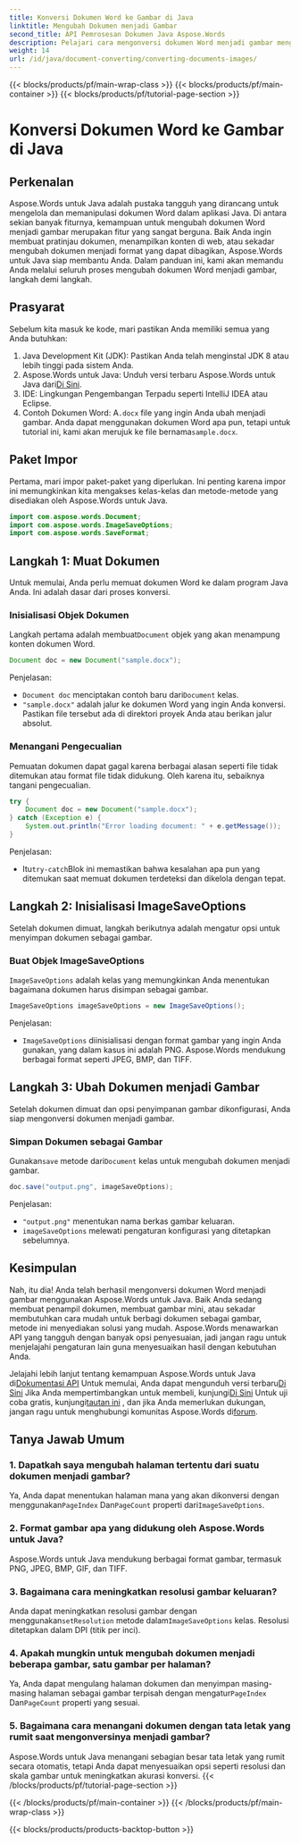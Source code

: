 ```yaml
---
title: Konversi Dokumen Word ke Gambar di Java
linktitle: Mengubah Dokumen menjadi Gambar
second_title: API Pemrosesan Dokumen Java Aspose.Words
description: Pelajari cara mengonversi dokumen Word menjadi gambar menggunakan Aspose.Words untuk Java. Panduan langkah demi langkah, lengkap dengan contoh kode dan Tanya Jawab Umum.
weight: 14
url: /id/java/document-converting/converting-documents-images/
---
```


{{< blocks/products/pf/main-wrap-class >}}
{{< blocks/products/pf/main-container >}}
{{< blocks/products/pf/tutorial-page-section >}}

# Konversi Dokumen Word ke Gambar di Java


## Perkenalan

Aspose.Words untuk Java adalah pustaka tangguh yang dirancang untuk mengelola dan memanipulasi dokumen Word dalam aplikasi Java. Di antara sekian banyak fiturnya, kemampuan untuk mengubah dokumen Word menjadi gambar merupakan fitur yang sangat berguna. Baik Anda ingin membuat pratinjau dokumen, menampilkan konten di web, atau sekadar mengubah dokumen menjadi format yang dapat dibagikan, Aspose.Words untuk Java siap membantu Anda. Dalam panduan ini, kami akan memandu Anda melalui seluruh proses mengubah dokumen Word menjadi gambar, langkah demi langkah.

## Prasyarat

Sebelum kita masuk ke kode, mari pastikan Anda memiliki semua yang Anda butuhkan:

1. Java Development Kit (JDK): Pastikan Anda telah menginstal JDK 8 atau lebih tinggi pada sistem Anda.
2.  Aspose.Words untuk Java: Unduh versi terbaru Aspose.Words untuk Java dari[Di Sini](https://releases.aspose.com/words/java/).
3. IDE: Lingkungan Pengembangan Terpadu seperti IntelliJ IDEA atau Eclipse.
4. Contoh Dokumen Word: A`.docx` file yang ingin Anda ubah menjadi gambar. Anda dapat menggunakan dokumen Word apa pun, tetapi untuk tutorial ini, kami akan merujuk ke file bernama`sample.docx`.

## Paket Impor

Pertama, mari impor paket-paket yang diperlukan. Ini penting karena impor ini memungkinkan kita mengakses kelas-kelas dan metode-metode yang disediakan oleh Aspose.Words untuk Java.

```java
import com.aspose.words.Document;
import com.aspose.words.ImageSaveOptions;
import com.aspose.words.SaveFormat;
```

## Langkah 1: Muat Dokumen

Untuk memulai, Anda perlu memuat dokumen Word ke dalam program Java Anda. Ini adalah dasar dari proses konversi.

### Inisialisasi Objek Dokumen

 Langkah pertama adalah membuat`Document` objek yang akan menampung konten dokumen Word.

```java
Document doc = new Document("sample.docx");
```

Penjelasan:
- `Document doc` menciptakan contoh baru dari`Document` kelas.
- `"sample.docx"` adalah jalur ke dokumen Word yang ingin Anda konversi. Pastikan file tersebut ada di direktori proyek Anda atau berikan jalur absolut.

### Menangani Pengecualian

Pemuatan dokumen dapat gagal karena berbagai alasan seperti file tidak ditemukan atau format file tidak didukung. Oleh karena itu, sebaiknya tangani pengecualian.

```java
try {
    Document doc = new Document("sample.docx");
} catch (Exception e) {
    System.out.println("Error loading document: " + e.getMessage());
}
```

Penjelasan:
-  Itu`try-catch`Blok ini memastikan bahwa kesalahan apa pun yang ditemukan saat memuat dokumen terdeteksi dan dikelola dengan tepat.

## Langkah 2: Inisialisasi ImageSaveOptions

Setelah dokumen dimuat, langkah berikutnya adalah mengatur opsi untuk menyimpan dokumen sebagai gambar.

### Buat Objek ImageSaveOptions

`ImageSaveOptions` adalah kelas yang memungkinkan Anda menentukan bagaimana dokumen harus disimpan sebagai gambar.

```java
ImageSaveOptions imageSaveOptions = new ImageSaveOptions();
```

Penjelasan:
- `ImageSaveOptions` diinisialisasi dengan format gambar yang ingin Anda gunakan, yang dalam kasus ini adalah PNG. Aspose.Words mendukung berbagai format seperti JPEG, BMP, dan TIFF.

## Langkah 3: Ubah Dokumen menjadi Gambar

Setelah dokumen dimuat dan opsi penyimpanan gambar dikonfigurasi, Anda siap mengonversi dokumen menjadi gambar.

### Simpan Dokumen sebagai Gambar

 Gunakan`save` metode dari`Document` kelas untuk mengubah dokumen menjadi gambar.

```java
doc.save("output.png", imageSaveOptions);
```

Penjelasan:
- `"output.png"` menentukan nama berkas gambar keluaran.
- `imageSaveOptions` melewati pengaturan konfigurasi yang ditetapkan sebelumnya.

## Kesimpulan

Nah, itu dia! Anda telah berhasil mengonversi dokumen Word menjadi gambar menggunakan Aspose.Words untuk Java. Baik Anda sedang membuat penampil dokumen, membuat gambar mini, atau sekadar membutuhkan cara mudah untuk berbagi dokumen sebagai gambar, metode ini menyediakan solusi yang mudah. Aspose.Words menawarkan API yang tangguh dengan banyak opsi penyesuaian, jadi jangan ragu untuk menjelajahi pengaturan lain guna menyesuaikan hasil dengan kebutuhan Anda.

 Jelajahi lebih lanjut tentang kemampuan Aspose.Words untuk Java di[Dokumentasi API](https://reference.aspose.com/words/java/) Untuk memulai, Anda dapat mengunduh versi terbaru[Di Sini](https://releases.aspose.com/words/java/) Jika Anda mempertimbangkan untuk membeli, kunjungi[Di Sini](https://purchase.aspose.com/buy) Untuk uji coba gratis, kunjungi[tautan ini](https://releases.aspose.com/) , dan jika Anda memerlukan dukungan, jangan ragu untuk menghubungi komunitas Aspose.Words di[forum](https://forum.aspose.com/c/words/8).
## Tanya Jawab Umum

### 1. Dapatkah saya mengubah halaman tertentu dari suatu dokumen menjadi gambar?

 Ya, Anda dapat menentukan halaman mana yang akan dikonversi dengan menggunakan`PageIndex` Dan`PageCount` properti dari`ImageSaveOptions`.

### 2. Format gambar apa yang didukung oleh Aspose.Words untuk Java?

Aspose.Words untuk Java mendukung berbagai format gambar, termasuk PNG, JPEG, BMP, GIF, dan TIFF.

### 3. Bagaimana cara meningkatkan resolusi gambar keluaran?

 Anda dapat meningkatkan resolusi gambar dengan menggunakan`setResolution` metode dalam`ImageSaveOptions` kelas. Resolusi ditetapkan dalam DPI (titik per inci).

### 4. Apakah mungkin untuk mengubah dokumen menjadi beberapa gambar, satu gambar per halaman?

 Ya, Anda dapat mengulang halaman dokumen dan menyimpan masing-masing halaman sebagai gambar terpisah dengan mengatur`PageIndex` Dan`PageCount` properti yang sesuai.

### 5. Bagaimana cara menangani dokumen dengan tata letak yang rumit saat mengonversinya menjadi gambar?

Aspose.Words untuk Java menangani sebagian besar tata letak yang rumit secara otomatis, tetapi Anda dapat menyesuaikan opsi seperti resolusi dan skala gambar untuk meningkatkan akurasi konversi.
{{< /blocks/products/pf/tutorial-page-section >}}

{{< /blocks/products/pf/main-container >}}
{{< /blocks/products/pf/main-wrap-class >}}

{{< blocks/products/products-backtop-button >}}
